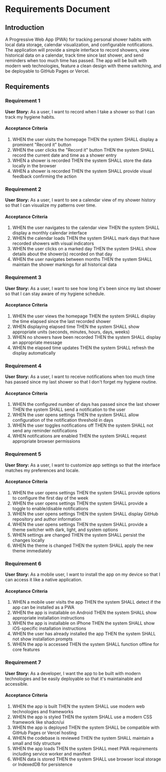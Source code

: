 # Requirements Document

## Introduction

A Progressive Web App (PWA) for tracking personal shower habits with local data storage, calendar visualization, and configurable notifications. The application will provide a simple interface to record showers, view historical data on a calendar, track time since last shower, and send reminders when too much time has passed. The app will be built with modern web technologies, feature a clean design with theme switching, and be deployable to GitHub Pages or Vercel.

## Requirements

### Requirement 1

**User Story:** As a user, I want to record when I take a shower so that I can track my hygiene habits.

#### Acceptance Criteria

1. WHEN the user visits the homepage THEN the system SHALL display a prominent "Record it" button
2. WHEN the user clicks the "Record it" button THEN the system SHALL record the current date and time as a shower entry
3. WHEN a shower is recorded THEN the system SHALL store the data locally in the browser
4. WHEN a shower is recorded THEN the system SHALL provide visual feedback confirming the action

### Requirement 2

**User Story:** As a user, I want to see a calendar view of my shower history so that I can visualize my patterns over time.

#### Acceptance Criteria

1. WHEN the user navigates to the calendar view THEN the system SHALL display a monthly calendar interface
2. WHEN the calendar loads THEN the system SHALL mark days that have recorded showers with visual indicators
3. WHEN the user clicks on a marked day THEN the system SHALL show details about the shower(s) recorded on that day
4. WHEN the user navigates between months THEN the system SHALL maintain the shower markings for all historical data

### Requirement 3

**User Story:** As a user, I want to see how long it's been since my last shower so that I can stay aware of my hygiene schedule.

#### Acceptance Criteria

1. WHEN the user views the homepage THEN the system SHALL display the time elapsed since the last recorded shower
2. WHEN displaying elapsed time THEN the system SHALL show appropriate units (seconds, minutes, hours, days, weeks)
3. WHEN no showers have been recorded THEN the system SHALL display an appropriate message
4. WHEN the elapsed time updates THEN the system SHALL refresh the display automatically

### Requirement 4

**User Story:** As a user, I want to receive notifications when too much time has passed since my last shower so that I don't forget my hygiene routine.

#### Acceptance Criteria

1. WHEN the configured number of days has passed since the last shower THEN the system SHALL send a notification to the user
2. WHEN the user opens settings THEN the system SHALL allow configuration of the notification threshold in days
3. WHEN the user toggles notifications off THEN the system SHALL not send any reminder notifications
4. WHEN notifications are enabled THEN the system SHALL request appropriate browser permissions

### Requirement 5

**User Story:** As a user, I want to customize app settings so that the interface matches my preferences and locale.

#### Acceptance Criteria

1. WHEN the user opens settings THEN the system SHALL provide options to configure the first day of the week
2. WHEN the user opens settings THEN the system SHALL provide a toggle to enable/disable notifications
3. WHEN the user opens settings THEN the system SHALL display GitHub repository and author information
4. WHEN the user opens settings THEN the system SHALL provide a theme switcher with dark, light, and system options
5. WHEN settings are changed THEN the system SHALL persist the changes locally
6. WHEN the theme is changed THEN the system SHALL apply the new theme immediately

### Requirement 6

**User Story:** As a mobile user, I want to install the app on my device so that I can access it like a native application.

#### Acceptance Criteria

1. WHEN a mobile user visits the app THEN the system SHALL detect if the app can be installed as a PWA
2. WHEN the app is installable on Android THEN the system SHALL show appropriate installation instructions
3. WHEN the app is installable on iPhone THEN the system SHALL show iOS-specific installation instructions
4. WHEN the user has already installed the app THEN the system SHALL not show installation prompts
5. WHEN the app is accessed THEN the system SHALL function offline for core features

### Requirement 7

**User Story:** As a developer, I want the app to be built with modern technologies and be easily deployable so that it's maintainable and accessible.

#### Acceptance Criteria

1. WHEN the app is built THEN the system SHALL use modern web technologies and frameworks
2. WHEN the app is styled THEN the system SHALL use a modern CSS framework like shadcn/ui
3. WHEN the app is deployed THEN the system SHALL be compatible with GitHub Pages or Vercel hosting
4. WHEN the codebase is reviewed THEN the system SHALL maintain a small and tidy structure
5. WHEN the app loads THEN the system SHALL meet PWA requirements including service worker and manifest
6. WHEN data is stored THEN the system SHALL use browser local storage or IndexedDB for persistence